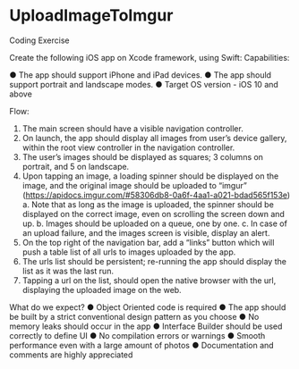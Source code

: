 # UploadImageToImgur

Coding Exercise

Create the following iOS app on Xcode framework, using Swift:
Capabilities:

● The app should support iPhone and iPad devices.
● The app should support portrait and landscape modes.
● Target OS version - iOS 10 and above

Flow:
1. The main screen should have a visible navigation controller.
2. On launch, the app should display all images from user’s device gallery, within the root view controller in the navigation controller.
3. The user’s images should be displayed as squares; 3 columns on portrait, and 5
on landscape.
4. Upon tapping an image, a loading spinner should be displayed on the image, and the original image should be uploaded to “imgur”
(https://apidocs.imgur.com/#58306db8-0a6f-4aa1-a021-bdad565f153e)
        a. Note that as long as the image is uploaded, the spinner should be displayed on
        the correct image, even on scrolling the screen down and up.
        b. Images should be uploaded on a queue, one by one.
        c. In case of an upload failure, and the images screen is visible, display an alert.
5. On the top right of the navigation bar, add a “links” button which will push a table list of all urls to images uploaded by the app.
6. The urls list should be persistent; re-running the app should display the list as it was the last run.
7. Tapping a url on the list, should open the native browser with the url, displaying the uploaded image on the web.

What do we expect?
● Object Oriented code is required
● The app should be built by a strict conventional design pattern as you choose ● No memory leaks should occur in the app
● Interface Builder should be used correctly to define UI
● No compilation errors or warnings
● Smooth performance even with a large amount of photos
● Documentation and comments are highly appreciated
